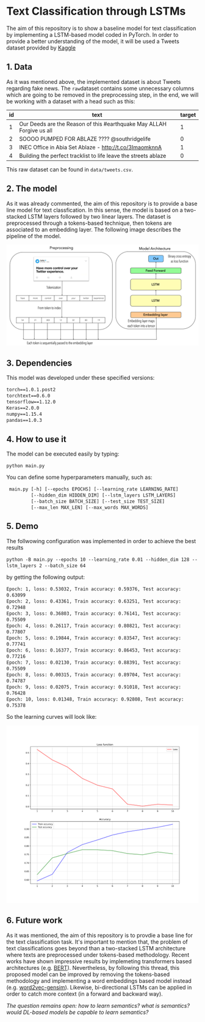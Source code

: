 # Text Classification through LSTMs

The aim of this repository is to show a baseline model for text classification by implementing a LSTM-based model coded in PyTorch. In order to provide a better understanding of the model, it will be used a Tweets dataset provided by <a href="https://www.kaggle.com/c/nlp-getting-started">Kaggle</a>

## 1. Data
As it was mentioned above, the implemented dataset is about Tweets regarding fake news. The ``raw``dataset contains some unnecessary columns which are going to be removed in the preprocessing step, in the end, we will be working with a dataset with a head such as this: 

|id| text | target |
| ------------- | ------------- | ------------- |
| 1  | Our Deeds are the Reason of this #earthquake May ALLAH Forgive us all  |1  |
| 2  | SOOOO PUMPED FOR ABLAZE ???? @southridgelife  | 0  |
| 3  | INEC Office in Abia Set Ablaze - http://t.co/3ImaomknnA  | 1 |
| 4  | Building the perfect tracklist to life leave the streets ablaze  | 0  |

This raw dataset can be found in ``data/tweets.csv``. 

## 2. The model
As it was already commented, the aim of this repository is to provide a base line model for text classfication. In this sense, the model is based on a two-stacked LSTM layers followed by two linear layers. The dataset is preprocessed through a tokens-based technique, then tokens are associated to an embedding layer. The following image describes the pipeline of the model.
<p align="center">
<img src='img/model_architecture.png'>
</p>

## 3. Dependencies
This model was developed under these specified versions:
```
torch==1.0.1.post2
torchtext==0.6.0
tensorflow==1.12.0
Keras==2.0.0
numpy==1.15.4
pandas==1.0.3
```
## 4. How to use it
The model can be executed easily by typing:
```
python main.py
```
You can define some hyperparameters manually, such as:
```
 main.py [-h] [--epochs EPOCHS] [--learning_rate LEARNING_RATE]
         [--hidden_dim HIDDEN_DIM] [--lstm_layers LSTM_LAYERS]
         [--batch_size BATCH_SIZE] [--test_size TEST_SIZE]
         [--max_len MAX_LEN] [--max_words MAX_WORDS]
```

## 5. Demo
The follwowing configuration was implemented in order to achieve the best results
```
python -B main.py --epochs 10 --learning_rate 0.01 --hidden_dim 128 --lstm_layers 2 --batch_size 64
```
by getting the following output:
```
Epoch: 1, loss: 0.53032, Train accuracy: 0.59376, Test accuracy: 0.63099
Epoch: 2, loss: 0.43361, Train accuracy: 0.63251, Test accuracy: 0.72948
Epoch: 3, loss: 0.36803, Train accuracy: 0.76141, Test accuracy: 0.75509
Epoch: 4, loss: 0.26117, Train accuracy: 0.80821, Test accuracy: 0.77807
Epoch: 5, loss: 0.19844, Train accuracy: 0.83547, Test accuracy: 0.77741
Epoch: 6, loss: 0.16377, Train accuracy: 0.86453, Test accuracy: 0.77216
Epoch: 7, loss: 0.02130, Train accuracy: 0.88391, Test accuracy: 0.75509
Epoch: 8, loss: 0.00315, Train accuracy: 0.89704, Test accuracy: 0.74787
Epoch: 9, loss: 0.02075, Train accuracy: 0.91018, Test accuracy: 0.76428
Epoch: 10, loss: 0.01348, Train accuracy: 0.92808, Test accuracy: 0.75378
```
So the learning curves will look like:
<p align="center">
<img src='img/performance.svg'>
</p>

## 6. Future work
As it was mentioned, the aim of this repository is to provdie a base line for the text classification task. It's important to mention that, the problem of text classifications goes beyond than a two-stacked LSTM architecture where texts are preprocessed under tokens-based methodology. Recent works have shown impressive results by implemeting transformers based architectures (e.g. <a href="https://jalammar.github.io/a-visual-guide-to-using-bert-for-the-first-time/"> BERT</a>). Nevertheless, by following this thread, this proposed model can be improved by removing the tokens-based methodology and implementing a word embeddings based model instead (e.g. <a href="https://radimrehurek.com/gensim/models/word2vec.html">word2vec-gensim</a>). Likewise, bi-directional LSTMs can be applied in order to catch more context (in a forward and backward way). 

<i>The question remains open: how to learn semantics? what is semantics? would DL-based models be capable to learn semantics?</i>